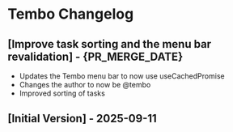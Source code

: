 # Tembo Changelog

## [Improve task sorting and the menu bar revalidation] - {PR_MERGE_DATE}

- Updates the Tembo menu bar to now use useCachedPromise
- Changes the author to now be @tembo
- Improved sorting of tasks

## [Initial Version] - 2025-09-11
